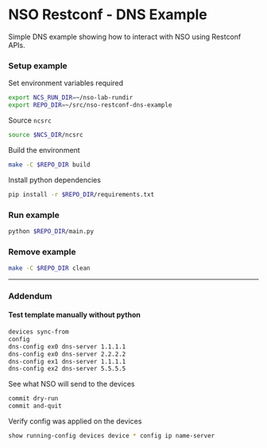 # NSO Restconf - DNS Example

Simple DNS example showing how to interact with NSO using Restconf APIs.

### Setup example

Set environment variables required

```bash
export NCS_RUN_DIR=~/nso-lab-rundir
export REPO_DIR=~/src/nso-restconf-dns-example
```

Source `ncsrc`

```bash
source $NCS_DIR/ncsrc
```

Build the environment

```bash
make -C $REPO_DIR build
```

Install python dependencies

```bash
pip install -r $REPO_DIR/requirements.txt
```

### Run example

```bash
python $REPO_DIR/main.py
```

### Remove example

```bash
make -C $REPO_DIR clean
```

---

### Addendum

#### Test template manually without python

```bash
devices sync-from
config
dns-config ex0 dns-server 1.1.1.1
dns-config ex0 dns-server 2.2.2.2
dns-config ex1 dns-server 1.1.1.1
dns-config ex2 dns-server 5.5.5.5
```

See what NSO will send to the devices

```bash
commit dry-run
commit and-quit
```

Verify config was applied on the devices

```bash
show running-config devices device * config ip name-server
```

